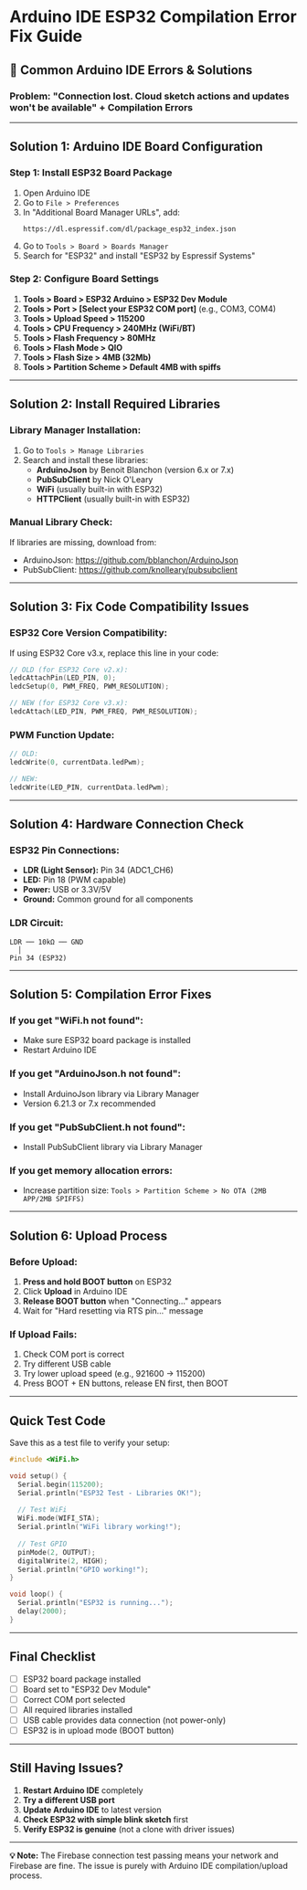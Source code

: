 # Arduino IDE ESP32 Compilation Error Fix Guide

## 🚨 Common Arduino IDE Errors & Solutions

### **Problem: "Connection lost. Cloud sketch actions and updates won't be available" + Compilation Errors**

---

## **Solution 1: Arduino IDE Board Configuration**

### **Step 1: Install ESP32 Board Package**
1. Open Arduino IDE
2. Go to `File > Preferences`
3. In "Additional Board Manager URLs", add:
   ```
   https://dl.espressif.com/dl/package_esp32_index.json
   ```
4. Go to `Tools > Board > Boards Manager`
5. Search for "ESP32" and install "ESP32 by Espressif Systems"

### **Step 2: Configure Board Settings**
1. **Tools > Board > ESP32 Arduino > ESP32 Dev Module**
2. **Tools > Port > [Select your ESP32 COM port]** (e.g., COM3, COM4)
3. **Tools > Upload Speed > 115200**
4. **Tools > CPU Frequency > 240MHz (WiFi/BT)**
5. **Tools > Flash Frequency > 80MHz**
6. **Tools > Flash Mode > QIO**
7. **Tools > Flash Size > 4MB (32Mb)**
8. **Tools > Partition Scheme > Default 4MB with spiffs**

---

## **Solution 2: Install Required Libraries**

### **Library Manager Installation:**
1. Go to `Tools > Manage Libraries`
2. Search and install these libraries:
   - **ArduinoJson** by Benoit Blanchon (version 6.x or 7.x)
   - **PubSubClient** by Nick O'Leary
   - **WiFi** (usually built-in with ESP32)
   - **HTTPClient** (usually built-in with ESP32)

### **Manual Library Check:**
If libraries are missing, download from:
- ArduinoJson: https://github.com/bblanchon/ArduinoJson
- PubSubClient: https://github.com/knolleary/pubsubclient

---

## **Solution 3: Fix Code Compatibility Issues**

### **ESP32 Core Version Compatibility:**
If using ESP32 Core v3.x, replace this line in your code:
```cpp
// OLD (for ESP32 Core v2.x):
ledcAttachPin(LED_PIN, 0);
ledcSetup(0, PWM_FREQ, PWM_RESOLUTION);

// NEW (for ESP32 Core v3.x):
ledcAttach(LED_PIN, PWM_FREQ, PWM_RESOLUTION);
```

### **PWM Function Update:**
```cpp
// OLD:
ledcWrite(0, currentData.ledPwm);

// NEW:
ledcWrite(LED_PIN, currentData.ledPwm);
```

---

## **Solution 4: Hardware Connection Check**

### **ESP32 Pin Connections:**
- **LDR (Light Sensor):** Pin 34 (ADC1_CH6)
- **LED:** Pin 18 (PWM capable)
- **Power:** USB or 3.3V/5V
- **Ground:** Common ground for all components

### **LDR Circuit:**
```
LDR ── 10kΩ ── GND
  │
Pin 34 (ESP32)
```

---

## **Solution 5: Compilation Error Fixes**

### **If you get "WiFi.h not found":**
- Make sure ESP32 board package is installed
- Restart Arduino IDE

### **If you get "ArduinoJson.h not found":**
- Install ArduinoJson library via Library Manager
- Version 6.21.3 or 7.x recommended

### **If you get "PubSubClient.h not found":**
- Install PubSubClient library via Library Manager

### **If you get memory allocation errors:**
- Increase partition size: `Tools > Partition Scheme > No OTA (2MB APP/2MB SPIFFS)`

---

## **Solution 6: Upload Process**

### **Before Upload:**
1. **Press and hold BOOT button** on ESP32
2. Click **Upload** in Arduino IDE
3. **Release BOOT button** when "Connecting..." appears
4. Wait for "Hard resetting via RTS pin..." message

### **If Upload Fails:**
1. Check COM port is correct
2. Try different USB cable
3. Try lower upload speed (e.g., 921600 → 115200)
4. Press BOOT + EN buttons, release EN first, then BOOT

---

## **Quick Test Code**

Save this as a test file to verify your setup:

```cpp
#include <WiFi.h>

void setup() {
  Serial.begin(115200);
  Serial.println("ESP32 Test - Libraries OK!");
  
  // Test WiFi
  WiFi.mode(WIFI_STA);
  Serial.println("WiFi library working!");
  
  // Test GPIO
  pinMode(2, OUTPUT);
  digitalWrite(2, HIGH);
  Serial.println("GPIO working!");
}

void loop() {
  Serial.println("ESP32 is running...");
  delay(2000);
}
```

---

## **Final Checklist**

- [ ] ESP32 board package installed
- [ ] Board set to "ESP32 Dev Module"
- [ ] Correct COM port selected
- [ ] All required libraries installed
- [ ] USB cable provides data connection (not power-only)
- [ ] ESP32 is in upload mode (BOOT button)

---

## **Still Having Issues?**

1. **Restart Arduino IDE** completely
2. **Try a different USB port**
3. **Update Arduino IDE** to latest version
4. **Check ESP32 with simple blink sketch** first
5. **Verify ESP32 is genuine** (not a clone with driver issues)

---

**💡 Note:** The Firebase connection test passing means your network and Firebase are fine. The issue is purely with Arduino IDE compilation/upload process.
